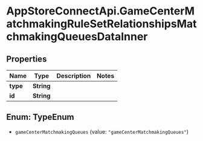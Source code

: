 # AppStoreConnectApi.GameCenterMatchmakingRuleSetRelationshipsMatchmakingQueuesDataInner

## Properties

Name | Type | Description | Notes
------------ | ------------- | ------------- | -------------
**type** | **String** |  | 
**id** | **String** |  | 



## Enum: TypeEnum


* `gameCenterMatchmakingQueues` (value: `"gameCenterMatchmakingQueues"`)




